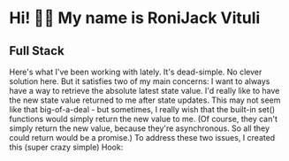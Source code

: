 # Hi! 👋🏻 My name is RoniJack Vituli
## Full Stack

Here's what I've been working with lately. It's dead-simple. No clever solution here. But it satisfies two of my main concerns: I want to always have a way to retrieve the absolute latest state value. I'd really like to have the new state value returned to me after state updates. This may not seem like that big-of-a-deal - but sometimes, I really wish that the built-in set() functions would simply return the new value to me. (Of course, they can't simply return the new value, because they're asynchronous. So all they could return would be a promise.) To address these two issues, I created this (super crazy simple) Hook:
